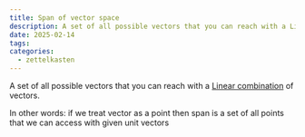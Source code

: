 ```yaml
---
title: Span of vector space
description: A set of all possible vectors that you can reach with a Linear Combination of vectors
date: 2025-02-14
tags: 
categories:
  - zettelkasten
---
```


A set of all possible vectors that you can reach with a 
[Linear combination](Linear%20combination.md) of vectors.

In other words: if we treat vector as a point then span is a set of all points
that we can access with given unit vectors
